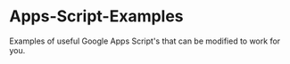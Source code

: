 Apps-Script-Examples
====================

Examples of useful Google Apps Script's that can be modified to work for you.
